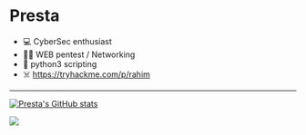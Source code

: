 # Presta
 
- 💻 CyberSec enthusiast
- 🏴‍☠️ WEB pentest / Networking
- 🐍 python3 scripting
- ☠️ https://tryhackme.com/p/rahim

***


[![Presta's GitHub stats](https://github-readme-stats.vercel.app/api?username=prestaa&show_icons=true&theme=dark&hide=prs)](https://github.com/anuraghazra/github-readme-stats)

<meta name="viewport" content="width=device-width, initial-scale=1">
<link rel="stylesheet" href="github-markdown.css">
<style>
				img{
       height:20
       width:20
					}
</style>



<img src="https://www.root-me.org/IMG/logo/siteon0.svg">

